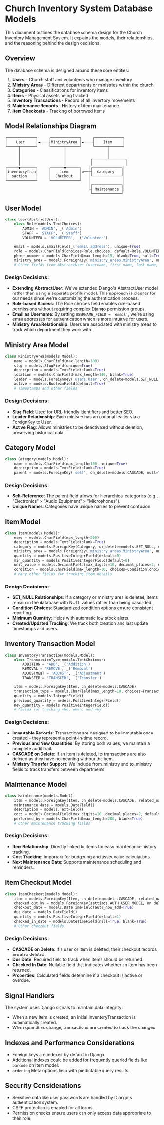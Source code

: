 # Church Inventory System Database Models

This document outlines the database schema design for the Church Inventory Management System. It explains the models, their relationships, and the reasoning behind the design decisions.

## Overview

The database schema is designed around these core entities:

1. **Users** - Church staff and volunteers who manage inventory
2. **Ministry Areas** - Different departments or ministries within the church
3. **Categories** - Classifications for inventory items
4. **Items** - Physical assets being tracked
5. **Inventory Transactions** - Record of all inventory movements
6. **Maintenance Records** - History of item maintenance
7. **Item Checkouts** - Tracking of borrowed items

## Model Relationships Diagram

```
┌─────────────┐     ┌─────────────┐     ┌─────────────┐
│    User     │◄────┤MinistryArea │◄────┤    Item     │
└─────┬───────┘     └──────┬──────┘     └──────┬──────┘
      │                    │                   │
      │                    │                   │
      │                    │           ┌───────┴───────┐
      │                    │           │               │
┌─────▼───────┐     ┌──────▼──────┐   │┌─────────────┐│
│InventoryTran│     │    Item     │◄──┼┤  Category   ││
│  saction    │     │  Checkout   │   │└─────────────┘│
└─────────────┘     └─────────────┘   │               │
                                      │┌─────────────┐│
                                      └┤ Maintenance ││
                                       └─────────────┘
```

## User Model

```python
class User(AbstractUser):
    class Role(models.TextChoices):
        ADMIN = 'ADMIN', _('Admin')
        STAFF = 'STAFF', _('Staff')
        VOLUNTEER = 'VOLUNTEER', _('Volunteer')

    email = models.EmailField(_('email address'), unique=True)
    role = models.CharField(choices=Role.choices, default=Role.VOLUNTEER)
    phone_number = models.CharField(max_length=15, blank=True, null=True)
    ministry_area = models.ForeignKey('ministry_areas.MinistryArea', on_delete=models.SET_NULL, null=True)
    # Other fields from AbstractUser (username, first_name, last_name, etc.)
```

### Design Decisions:

- **Extending AbstractUser**: We've extended Django's AbstractUser model rather than using a separate profile model. This approach is cleaner for our needs since we're customizing the authentication process.
- **Role-based Access**: The Role choices field enables role-based permissions without requiring complex Django permission groups.
- **Email as Username**: By setting `USERNAME_FIELD = 'email'`, we're using email addresses for authentication which is more intuitive for users.
- **Ministry Area Relationship**: Users are associated with ministry areas to track which department they work with.

## Ministry Area Model

```python
class MinistryArea(models.Model):
    name = models.CharField(max_length=100)
    slug = models.SlugField(unique=True)
    description = models.TextField(blank=True)
    location = models.CharField(max_length=100, blank=True)
    leader = models.ForeignKey('users.User', on_delete=models.SET_NULL, null=True, related_name='led_ministries')
    active = models.BooleanField(default=True)
    # Timestamps and other fields
```

### Design Decisions:

- **Slug Field**: Used for URL-friendly identifiers and better SEO.
- **Leader Relationship**: Each ministry has an optional leader via a ForeignKey to User.
- **Active Flag**: Allows ministries to be deactivated without deletion, preserving historical data.

## Category Model

```python
class Category(models.Model):
    name = models.CharField(max_length=100, unique=True)
    description = models.TextField(blank=True)
    parent = models.ForeignKey('self', on_delete=models.CASCADE, null=True, blank=True, related_name='children')
```

### Design Decisions:

- **Self-Reference**: The parent field allows for hierarchical categories (e.g., "Electronics" > "Audio Equipment" > "Microphones").
- **Unique Names**: Categories have unique names to prevent confusion.

## Item Model

```python
class Item(models.Model):
    name = models.CharField(max_length=200)
    description = models.TextField(blank=True)
    category = models.ForeignKey(Category, on_delete=models.SET_NULL, null=True)
    ministry_area = models.ForeignKey('ministry_areas.MinistryArea', on_delete=models.SET_NULL, null=True)
    quantity = models.PositiveIntegerField(default=0)
    min_quantity = models.PositiveIntegerField(default=0)
    unit_value = models.DecimalField(max_digits=10, decimal_places=2, default=0)
    condition = models.CharField(max_length=10, choices=Condition.choices)
    # Many other fields for tracking item details
```

### Design Decisions:

- **SET_NULL Relationships**: If a category or ministry area is deleted, items remain in the database with NULL values rather than being cascaded.
- **Condition Choices**: Standardized condition options ensure consistent reporting.
- **Minimum Quantity**: Helps with automatic low stock alerts.
- **Created/Updated Tracking**: We track both creation and last update timestamps and users.

## Inventory Transaction Model

```python
class InventoryTransaction(models.Model):
    class TransactionType(models.TextChoices):
        ADDITION = 'ADD', _('Addition')
        REMOVAL = 'REMOVE', _('Removal')
        ADJUSTMENT = 'ADJUST', _('Adjustment')
        TRANSFER = 'TRANSFER', _('Transfer')

    item = models.ForeignKey(Item, on_delete=models.CASCADE)
    transaction_type = models.CharField(max_length=10, choices=TransactionType.choices)
    quantity = models.IntegerField()
    previous_quantity = models.PositiveIntegerField()
    new_quantity = models.PositiveIntegerField()
    # Fields for tracking who, when, and why
```

### Design Decisions:

- **Immutable Records**: Transactions are designed to be immutable once created - they represent a point-in-time record.
- **Previous and New Quantities**: By storing both values, we maintain a complete audit trail.
- **CASCADE on Delete**: If an item is deleted, its transactions are also deleted as they have no meaning without the item.
- **Ministry Transfer Support**: We include from_ministry and to_ministry fields to track transfers between departments.

## Maintenance Model

```python
class Maintenance(models.Model):
    item = models.ForeignKey(Item, on_delete=models.CASCADE, related_name='maintenance_records')
    maintenance_date = models.DateField()
    description = models.TextField()
    cost = models.DecimalField(max_digits=10, decimal_places=2, default=0)
    performed_by = models.CharField(max_length=200, blank=True)
    # Other maintenance tracking fields
```

### Design Decisions:

- **Item Relationship**: Directly linked to items for easy maintenance history tracking.
- **Cost Tracking**: Important for budgeting and asset value calculations.
- **Next Maintenance Date**: Supports maintenance scheduling and reminders.

## Item Checkout Model

```python
class ItemCheckout(models.Model):
    item = models.ForeignKey(Item, on_delete=models.CASCADE, related_name='checkouts')
    checked_out_by = models.ForeignKey(settings.AUTH_USER_MODEL, on_delete=models.CASCADE)
    checkout_date = models.DateTimeField(auto_now_add=True)
    due_date = models.DateField()
    quantity = models.PositiveIntegerField(default=1)
    checked_in_date = models.DateTimeField(null=True, blank=True)
    # Other checkout fields
```

### Design Decisions:

- **CASCADE on Delete**: If a user or item is deleted, their checkout records are also deleted.
- **Due Date**: Required field to track when items should be returned.
- **Checked In Date**: Nullable field that indicates whether an item has been returned.
- **Properties**: Calculated fields determine if a checkout is active or overdue.

## Signal Handlers

The system uses Django signals to maintain data integrity:

- When a new Item is created, an initial InventoryTransaction is automatically created.
- When quantities change, transactions are created to track the changes.

## Indexes and Performance Considerations

- Foreign keys are indexed by default in Django.
- Additional indexes could be added for frequently queried fields like `barcode` on Item model.
- `ordering` Meta options help with predictable query results.

## Security Considerations

- Sensitive data like user passwords are handled by Django's authentication system.
- CSRF protection is enabled for all forms.
- Permission checks ensure users can only access data appropriate to their role.
